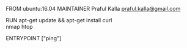 FROM ubuntu:16.04
MAINTAINER Praful Kalla <praful.kalla@gmail.com>

RUN apt-get update && apt-get install curl \
            nmap htop

ENTRYPOINT ["ping"]
